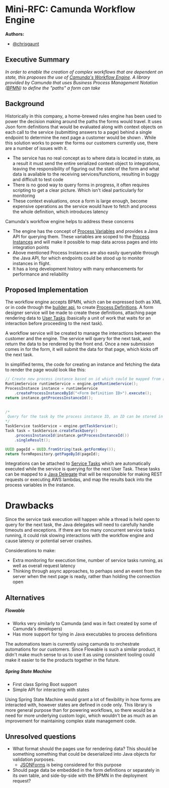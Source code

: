 
# Mini-RFC: Camunda Workflow Engine

**Authors:**

- [@chrisgaunt](https://github.com/cgtopher)
## Executive Summary

*In order to enable the creation of complex workflows that are dependent on state, this proposes the use of [Camunda's Workflow Engine](https://camunda.com/platform-7/workflow-engine/). A library provided by Camunda that uses Business Process Management Notation ([BPMN](https://www.bpmn.org/)) to define the "paths" a form can take*

## Background

Historically in this company, a home-brewed rules engine has been used to power the decision making around the paths the forms would travel.  It uses Json form definitions that would be evaluated along with context objects on each call to the service (submitting answers to a page) behind a single endpoint to determine the next page a customer would be shown . While this solution works to power the forms our customers currently use, there are a number of issues with it.

- The service has no real concept as to where data is located in state, as a result it must send the entire serialized context object to integrations, leaving the responsibility of figuring out the state of the form and what data is available to the receiving services/functions, resulting in buggy and difficult to test code
- There is no good way to query forms in progress, it often requires scripting to get a clear picture. Which isn't ideal particularly for monitoring 
- These context evaluations, once a form is large enough, become expensive operations as the service would have to fetch and process the whole definition, which introduces latency

Camunda's workflow engine helps to address these concerns
- The engine has the concept of [Process Variables](https://docs.camunda.org/manual/latest/user-guide/process-engine/variables/) and provides a Java API for querying them. These variables are scoped to the [Process Instances](https://docs.camunda.org/manual/latest/user-guide/process-engine/process-engine-concepts/#process-instances) and will make it possible to map data across pages and into integration points
- Above mentioned Process Instances are also easily queryable through the Java API, for which endpoints could be stood up to monitor instances in flight.
- It has a long development history with many enhancements for performance and reliability
## Proposed Implementation

The workflow engine accepts BPMN, which can be expressed both as XML or in code through the [builder api](https://docs.camunda.org/manual/latest/user-guide/model-api/bpmn-model-api/create-a-model/), to create [Process Definitions](https://docs.camunda.org/manual/latest/user-guide/process-engine/process-engine-concepts/#process-definitions). A form designer service will be made to create these definitions, attaching page rendering data to [User Tasks](https://docs.camunda.org/manual/7.20/reference/bpmn20/tasks/user-task/) (basically a unit of work that waits for an interaction before proceeding to the next task).

A workflow service will be created to manage the interactions between the customer and the engine. The service will query for the next task, and return the data to be rendered by the front end. Once a new submission comes in for the form, it will submit the data for that page, which kicks off the next task. 

In simplified terms, the code for creating an instance and fetching the data to render the page would look like this:

```Java
// Create new process instance based on id which could be mapped from a slug  
RuntimeService runtimeService = engine.getRuntimeService();  
ProcessInstance instance = runtimeService
    .createProcessInstanceById("<Form Definition ID>").execute();  
return instance.getProcessInstanceId();  
  
  
/*  
 Query for the task by the process instance ID, an ID can be stored in the  task's "formKey" field which is placed by default by Camunda 
*/
TaskService taskService = engine.getTaskService();
Task task = taskService.createTaskQuery()
    .processInstanceId(instance.getProcessInstanceId())
    .singleResult();

UUID pageId = UUID.fromString(task.getFormKey());  
return formRepository.getPageById(pageId);
```


Integrations can be attached to [Service Tasks](https://docs.camunda.org/manual/latest/reference/bpmn20/tasks/service-task/)  which are automatically executed while the service is querying for the next User Task. These tasks can be mapped to a [Java Delegate](https://docs.camunda.org/manual/7.20/user-guide/process-engine/delegation-code/#java-delegate) that will be responsible for making REST requests or executing AWS lambdas, and map the results back into the process variables in the instance.


# Drawbacks

Since the service task execution will happen while a thread is held open to query for the next task, the Java delegates will need to carefully handle timeouts and exceptions. If there are too many concurrent service tasks running, it could risk slowing interactions with the workflow engine and cause latency or potential server crashes.

Considerations to make:
- Extra monitoring for execution time, number of service tasks running, as well as overall request latency
- Thinking through async approaches, to perhaps send an event from the server when the next page is ready, rather than holding the connection open

## Alternatives

##### Flowable
- Works very similarly to Camunda (and was in fact created by some of Camunda's developers)
- Has more support for tying in Java executables to process definitions

The automations team is currently using camunda to orchestrate automations for our customers. Since Flowable is such a similar product, it didn't make much sense to us to use it as using consistent tooling could make it easier to tie the products together in the future.

##### Spring State Machine
- First class Spring Boot support
- Simple API for interacting with states

Using Spring State Machine would grant a lot of flexibility in how forms are interacted with, however states are defined in code only. This library is more general purpose than for powering workflows, so there would be a need for more underlying custom logic, which wouldn't be as much as an improvement for maintaining complex state management code.

## Unresolved questions

- What format should the pages use for rendering data? This should be something something that could be deserialized into Java objects for validation purposes.
	- [JSONForms](https://jsonforms.io/) is being considered for this purpose
- Should page data be embedded in the form definitions or separately in its own table, and side-by-side with the BPMN in the deployment request?
